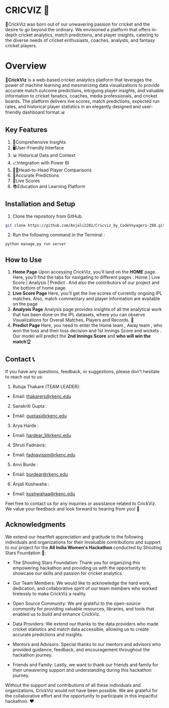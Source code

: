 # CRICVIZ 🏏

🔮CrickViz was born out of our unwavering passion for cricket and the desire to go beyond the ordinary. We envisioned a platform that offers in-depth cricket analytics, match predictions, and player insights, catering to the diverse needs of cricket enthusiasts, coaches, analysts, and fantasy cricket players.


# Overview

🏏**CrickViz** is a web-based cricket analytics platform that leverages the power of machine learning and mesmerizing data visualizations to provide accurate match outcome predictions, intriguing player insights, and valuable information to cricket fanatics, coaches, media professionals, and cricket boards. The platform delivers live scores, match predictions, expected run rates, and historical player statistics in an elegantly designed and user-friendly dashboard format.📊

## Key Features

 1. 🧐Comprehensive Insights 
 2. 🖥️User-Friendly Interface 
 3. 📊 Historical Data and Context
 4. 📈Integration with Power BI 
 5. 🤼‍♂️Head-to-Head Player Comparisons
 6. 🎯Accurate Predictions 
 7. 🔢Live Scores
 8. 📚Education and Learning Platform

## Installation and Setup
1. Clone the repository from GitHub.
```bash
git clone https://github.com/Anjali2201/Cricviz_by_CodeVoyagers-288.git
```
2. Run the following command in the Terminal :
```bash
python manage.py run server
```

## How to Use

1. **Home Page**
Upon accessing CrickViz, you'll land on the **HOME** page. Here, you'll find the tabs for navigating to different pages :
 Home | Live Score | Analysis | Predict . And also the contributors of our project and the bottom of home page.
 2. **Live Score Page**
 Here, you'll get the live scores of currently ongoing IPL matches. Also, match commentary and player information are available on the page
 3. **Analysis Page**
 Analysis page provides insights of all the analytical work that has been done on the IPL datasets, where you can observe Visualizations for Overall Matches, Players and Records. 🤩
 4. **Predict Page**
 Here, you need to enter the Home team , Away team , who won the toss and their toss decision and 1st Innings Score and wickets . Our model will predict the **2nd Innings Score** and  **who will win the match**🏆
 

## Contact 📞

If you have any questions, feedback, or suggestions, please don't hesitate to reach out to us:
1. Rutuja Thakare (TEAM LEADER):
-   Email: [thakarers@rkenc.edu](mailto:thakarers@rkenc.edu)

2. Sanskriti Gupta :
-    Email: [guptasj@rkenc.edu](mailto:guptasj@rkenc.edu)

3. Arya Harde :
-    Email: [hardear_1@rkenc.edu](mailto:hardear_1@rkenc.edu)

4. Shruti Fadnavis:
-    Email: [fadnavissm@rkenc.edu](mailto:fadnavissm@rkenc.edu)

5. Anvi Burde :
-    Email: [burdear@rkenc.edu](mailto:burdear@rkenc.edu)
6. Anjali Kushwaha :
-    Email: [kushwahaa@rkenc.edu](mailto:kushwahaa@rkenc.edu)

Feel free to contact us for any inquiries or assistance related to CrickViz. We value your feedback and look forward to hearing from you! 💬

## Acknowledgments

We extend our heartfelt appreciation and gratitude to the following individuals and organizations for their invaluable contributions and support to our project for the **All India Women's Hackathon** conducted by Shooting Stars Foundation 🌠:

-   The Shooting Stars Foundation: Thank you for organizing this empowering hackathon and providing us with the opportunity to showcase our skills and passion for cricket analytics.
    
-   Our Team Members: We would like to acknowledge the hard work, dedication, and collaborative spirit of our team members who worked tirelessly to make CrickViz a reality.
    
-   Open Source Community: We are grateful to the open-source community for providing valuable resources, libraries, and tools that enabled us to build and enhance CrickViz.
    
-   Data Providers: We extend our thanks to the data providers who made cricket statistics and match data accessible, allowing us to create accurate predictions and insights.
    
-   Mentors and Advisors: Special thanks to our mentors and advisors who provided guidance, feedback, and encouragement throughout the hackathon journey.
    

    
-   Friends and Family: Lastly, we want to thank our friends and family for their unwavering support and understanding during this hackathon journey.
    

Without the support and contributions of all these individuals and organizations, CrickViz would not have been possible. We are grateful for the collaborative effort and the opportunity to participate in this impactful hackathon. ❤️
